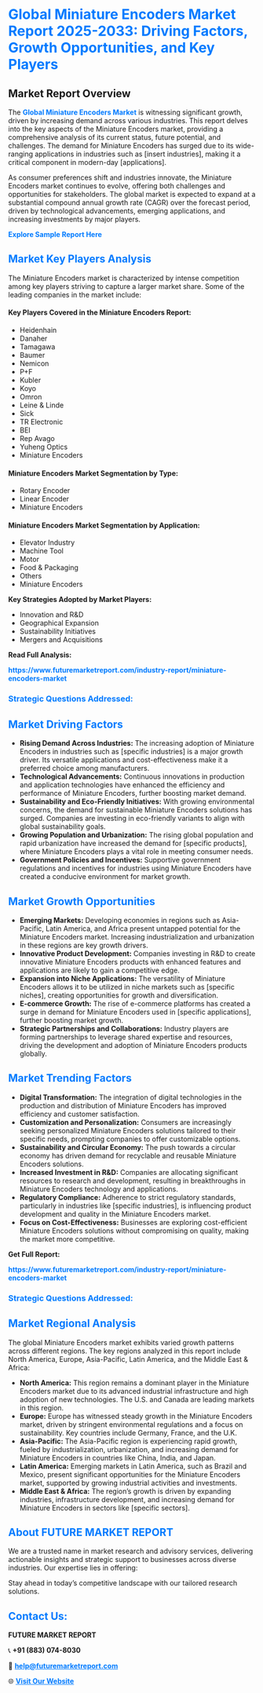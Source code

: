 <h1 style="color: #007BFF;">Global Miniature Encoders Market Report 2025-2033: Driving Factors, Growth Opportunities, and Key Players</h1>

<section id="overview">
<h2>Market Report Overview</h2>
<p>The <a href="https://www.futuremarketreport.com/industry-report/miniature-encoders-market" style="color: #007BFF; text-decoration: none;"><strong>Global Miniature Encoders Market</strong></a> is witnessing significant growth, driven by increasing demand across various industries. This report delves into the key aspects of the Miniature Encoders market, providing a comprehensive analysis of its current status, future potential, and challenges. The demand for Miniature Encoders has surged due to its wide-ranging applications in industries such as [insert industries], making it a critical component in modern-day [applications].</p>
<p>As consumer preferences shift and industries innovate, the Miniature Encoders market continues to evolve, offering both challenges and opportunities for stakeholders. The global market is expected to expand at a substantial compound annual growth rate (CAGR) over the forecast period, driven by technological advancements, emerging applications, and increasing investments by major players.</p>
</section>

<section id="overview">
<p><a href="https://www.futuremarketreport.com/request-sample/reportId=101394" style="color: #007BFF; text-decoration: none;"><strong>Explore Sample Report Here</strong></a></p>
</section>

<section id="key-players">
<h2 style="color: #007BFF;">Market Key Players Analysis</h2>
<p>The Miniature Encoders market is characterized by intense competition among key players striving to capture a larger market share. Some of the leading companies in the market include:</p>
<h4>Key Players Covered in the Miniature Encoders Report:</h4>
<ul><li>Heidenhain</li><li>Danaher</li><li>Tamagawa</li><li>Baumer</li><li>Nemicon</li><li>P+F</li><li>Kubler</li><li>Koyo</li><li>Omron</li><li>Leine &amp; Linde</li><li>Sick</li><li>TR Electronic</li><li>BEI</li><li>Rep Avago</li><li>Yuheng Optics</li><li>Miniature Encoders</li></ul>
<h4>Miniature Encoders Market Segmentation by Type:</h4>
<ul><li>Rotary Encoder</li><li>Linear Encoder</li><li>Miniature Encoders</li></ul>

<h4>Miniature Encoders Market Segmentation by Application:</h4>
<ul><li>Elevator Industry</li><li>Machine Tool</li><li>Motor</li><li>Food &amp; Packaging</li><li>Others</li><li>Miniature Encoders</li></ul>
<p><strong>Key Strategies Adopted by Market Players:</strong></p>
<ul>
<li>Innovation and R&D</li>
<li>Geographical Expansion</li>
<li>Sustainability Initiatives</li>
<li>Mergers and Acquisitions</li>
</ul>
</section>

<section>
<p><strong>Read Full Analysis: </strong></p><a href="https://www.futuremarketreport.com/industry-report/miniature-encoders-market" style="color: #007BFF; text-decoration: none;"><strong>https://www.futuremarketreport.com/industry-report/miniature-encoders-market</strong></a>
<h3 style="color: #007BFF;">Strategic Questions Addressed:</h3>
</section>

<section id="driving-factors">
<h2 style="color: #007BFF;">Market Driving Factors</h2>
<ul>
<li><strong>Rising Demand Across Industries:</strong> The increasing adoption of Miniature Encoders in industries such as [specific industries] is a major growth driver. Its versatile applications and cost-effectiveness make it a preferred choice among manufacturers.</li>
<li><strong>Technological Advancements:</strong> Continuous innovations in production and application technologies have enhanced the efficiency and performance of Miniature Encoders, further boosting market demand.</li>
<li><strong>Sustainability and Eco-Friendly Initiatives:</strong> With growing environmental concerns, the demand for sustainable Miniature Encoders solutions has surged. Companies are investing in eco-friendly variants to align with global sustainability goals.</li>
<li><strong>Growing Population and Urbanization:</strong> The rising global population and rapid urbanization have increased the demand for [specific products], where Miniature Encoders plays a vital role in meeting consumer needs.</li>
<li><strong>Government Policies and Incentives:</strong> Supportive government regulations and incentives for industries using Miniature Encoders have created a conducive environment for market growth.</li>
</ul>
</section>

<section id="growth-opportunities">
<h2 style="color: #007BFF;">Market Growth Opportunities</h2>
<ul>
<li><strong>Emerging Markets:</strong> Developing economies in regions such as Asia-Pacific, Latin America, and Africa present untapped potential for the Miniature Encoders market. Increasing industrialization and urbanization in these regions are key growth drivers.</li>
<li><strong>Innovative Product Development:</strong> Companies investing in R&D to create innovative Miniature Encoders products with enhanced features and applications are likely to gain a competitive edge.</li>
<li><strong>Expansion into Niche Applications:</strong> The versatility of Miniature Encoders allows it to be utilized in niche markets such as [specific niches], creating opportunities for growth and diversification.</li>
<li><strong>E-commerce Growth:</strong> The rise of e-commerce platforms has created a surge in demand for Miniature Encoders used in [specific applications], further boosting market growth.</li>
<li><strong>Strategic Partnerships and Collaborations:</strong> Industry players are forming partnerships to leverage shared expertise and resources, driving the development and adoption of Miniature Encoders products globally.</li>
</ul>
</section>

<section id="trending-factors">
<h2 style="color: #007BFF;">Market Trending Factors</h2>
<ul>
<li><strong>Digital Transformation:</strong> The integration of digital technologies in the production and distribution of Miniature Encoders has improved efficiency and customer satisfaction.</li>
<li><strong>Customization and Personalization:</strong> Consumers are increasingly seeking personalized Miniature Encoders solutions tailored to their specific needs, prompting companies to offer customizable options.</li>
<li><strong>Sustainability and Circular Economy:</strong> The push towards a circular economy has driven demand for recyclable and reusable Miniature Encoders solutions.</li>
<li><strong>Increased Investment in R&D:</strong> Companies are allocating significant resources to research and development, resulting in breakthroughs in Miniature Encoders technology and applications.</li>
<li><strong>Regulatory Compliance:</strong> Adherence to strict regulatory standards, particularly in industries like [specific industries], is influencing product development and quality in the Miniature Encoders market.</li>
<li><strong>Focus on Cost-Effectiveness:</strong> Businesses are exploring cost-efficient Miniature Encoders solutions without compromising on quality, making the market more competitive.</li>
</ul>
</section>

<section>
<p><strong>Get Full Report: </strong></p><a href="https://www.futuremarketreport.com/industry-report/miniature-encoders-market" style="color: #007BFF; text-decoration: none;"><strong>https://www.futuremarketreport.com/industry-report/miniature-encoders-market</strong></a>
<h3 style="color: #007BFF;">Strategic Questions Addressed:</h3>
</section>


<section id="regional-analysis">
<h2 style="color: #007BFF;">Market Regional Analysis</h2>
<p>The global Miniature Encoders market exhibits varied growth patterns across different regions. The key regions analyzed in this report include North America, Europe, Asia-Pacific, Latin America, and the Middle East & Africa:</p>
<ul>
<li><strong>North America:</strong> This region remains a dominant player in the Miniature Encoders market due to its advanced industrial infrastructure and high adoption of new technologies. The U.S. and Canada are leading markets in this region.</li>
<li><strong>Europe:</strong> Europe has witnessed steady growth in the Miniature Encoders market, driven by stringent environmental regulations and a focus on sustainability. Key countries include Germany, France, and the U.K.</li>
<li><strong>Asia-Pacific:</strong> The Asia-Pacific region is experiencing rapid growth, fueled by industrialization, urbanization, and increasing demand for Miniature Encoders in countries like China, India, and Japan.</li>
<li><strong>Latin America:</strong> Emerging markets in Latin America, such as Brazil and Mexico, present significant opportunities for the Miniature Encoders market, supported by growing industrial activities and investments.</li>
<li><strong>Middle East & Africa:</strong> The region’s growth is driven by expanding industries, infrastructure development, and increasing demand for Miniature Encoders in sectors like [specific sectors].</li>
</ul>
</section>

<footer>
<h2 style="color: #007BFF;">About FUTURE MARKET REPORT</h2>
<p>We are a trusted name in market research and advisory services, delivering actionable insights and strategic support to businesses across diverse industries. Our expertise lies in offering:</p>

<p>Stay ahead in today’s competitive landscape with our tailored research solutions.</p>

<h2 style="color: #007BFF;">Contact Us:</h2>
<p><strong>FUTURE MARKET REPORT</strong></p>
<p>📞 <strong>+91 (883) 074-8030</strong></p>
<p>📧 <strong><a href="mailto:help@futuremarketreport.com" style="color: #007BFF;">help@futuremarketreport.com</a></strong></p>
<p>🌐 <strong><a href="https://www.futuremarketreport.com/" style="color: #007BFF;">Visit Our Website</a></strong></p>
</footer>